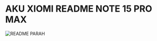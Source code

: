 # AKU XIOMI README NOTE 15 PRO MAX
![README PARAH]([(https://cdn.antaranews.com/cache/1200x800/2025/01/16/InShot_20250116_111246588.jpg)])
